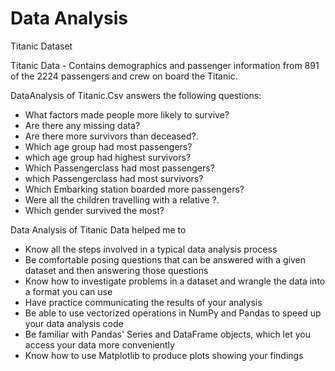 # Data Analysis

Titanic Dataset

Titanic Data - Contains demographics and passenger information from 891 of the 2224 passengers and crew on board the Titanic. 

DataAnalysis of Titanic.Csv answers the following questions:

- What factors made people more likely to survive?
- Are there any missing data?
- Are there more survivors than deceased?.
- Which age group had most passengers?
- which age group had highest survivors?
- Which Passengerclass had most passengers?
- which Passengerclass had most survivors?
- Which Embarking station boarded more passengers?
- Were all the children travelling with a relative ?.
- Which gender survived the most?

Data Analysis of Titanic Data helped me to

- Know all the steps involved in a typical data analysis process
- Be comfortable posing questions that can be answered with a given dataset and then answering those questions
- Know how to investigate problems in a dataset and wrangle the data into a format you can use
- Have practice communicating the results of your analysis
- Be able to use vectorized operations in NumPy and Pandas to speed up your data analysis code
- Be familiar with Pandas' Series and DataFrame objects, which let you access your data more conveniently
- Know how to use Matplotlib to produce plots showing your findings
